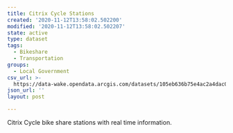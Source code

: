 ```yaml
---
title: Citrix Cycle Stations
created: '2020-11-12T13:58:02.502200'
modified: '2020-11-12T13:58:02.502207'
state: active
type: dataset
tags:
  - Bikeshare
  - Transportation
groups:
  - Local Government
csv_url: >-
  https://data-wake.opendata.arcgis.com/datasets/105eb636b75e4ac2a4dac0cb2c40db35_0.csv?outSR=%7B%22latestWkid%22%3A4326%2C%22wkid%22%3A4326%7D
json_url: ''
layout: post

---
```

Citrix Cycle bike share stations with real time information.

